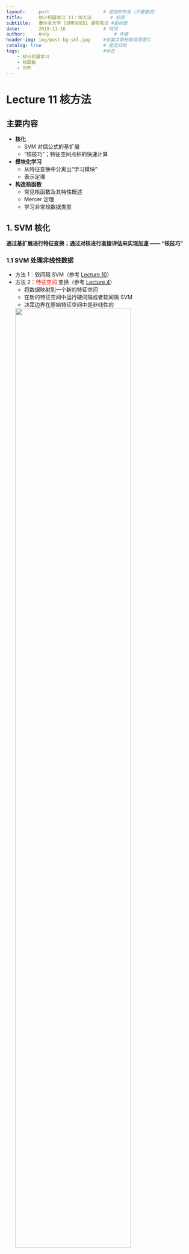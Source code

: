 ```yaml
---
layout:     post   				    # 使用的布局（不需要改）
title:      统计机器学习 11：核方法   	# 标题 
subtitle:   墨尔本大学 COMP90051 课程笔记 #副标题
date:       2019-11-16 				# 时间
author:     Andy 						# 作者
header-img: img/post-bg-sml.jpg 	#这篇文章标题背景图片
catalog: true 						# 是否归档
tags:								#标签
    - 统计机器学习
    - 核函数
    - SVM
---
```


<!-- 数学公式 -->
<script src="https://cdn.mathjax.org/mathjax/latest/MathJax.js?config=TeX-AMS-MML_HTMLorMML" type="text/javascript"></script>
<script type="text/x-mathjax-config">
  MathJax.Hub.Config({
    tex2jax: {
      skipTags: ['script', 'noscript', 'style', 'textarea', 'pre'],
      inlineMath: [['$','$']]
    }
  });
</script>

# Lecture 11 核方法
## 主要内容
* **核化**
  * SVM 对偶公式的基扩展
  * “核技巧”；特征空间点积的快速计算
* **模块化学习**
  * 从特征变换中分离出“学习模块”
  * 表示定理
* **构造核函数**
  * 常见核函数及其特性概述
  * Mercer 定理
  * 学习非常规数据类型

## 1. SVM 核化
**通过基扩展进行特征变换；通过对核进行直接评估来实现加速 —— “核技巧”**
### 1.1 SVM 处理非线性数据
* 方法 1：软间隔 SVM（参考 [Lecture 10](https://andy-tk.top/2019/11/15/%E7%BB%9F%E8%AE%A1%E6%9C%BA%E5%99%A8%E5%AD%A6%E4%B9%A010/)）
* 方法 2：<span style="color:red;">特征空间</span> 变换（参考 [Lecture 4](https://andy-tk.top/2019/11/08/%E7%BB%9F%E8%AE%A1%E6%9C%BA%E5%99%A8%E5%AD%A6%E4%B9%A004/)）
  * 将数据映射到一个新的特征空间
  * 在新的特征空间中运行硬间隔或者软间隔 SVM
  * 决策边界在原始特征空间中是非线性的  
  <img src="http://andy-blog.oss-cn-beijing.aliyuncs.com/blog/2020-02-14-WX20200214-133247%402x.png" width="80%">

### 1.2 特征变换（基扩展）
* 考虑一个二分类问题
* 每个样本点具有特征 $[x_1, x_2]$
* 非线性可分  
<img src="http://andy-blog.oss-cn-beijing.aliyuncs.com/blog/2020-02-14-WX20200214-133923%402x.png" width="40%">

* 现在“增加”一个特征 $x_3=x_1^2+x_2^2$
* 每个样本点现在为 $[x_1, x_2, x_1^2+x_2^2]$
* 现在数据变成线性可分了  
<img src="http://andy-blog.oss-cn-beijing.aliyuncs.com/blog/2020-02-14-WX20200214-134026%402x.png" width="40%">

### 1.3 朴素工作流
* 选择 / 设计一个线性模型
* 选择 / 设计一个高维变换 $\varphi (\boldsymbol x)$
  * 希望在添加了许多各种特征之后，其中一些特征将使数据变得线性可分
* 对于 <span style="color:red;">每个</span> 训练样本，以及 <span style="color:red;">每个</span> 新的实例，计算 $\varphi (\boldsymbol x)$
* 训练分类器 / 进行预测
* **问题：** 对于高维 / 无限维的 $\varphi (\boldsymbol x)$，<span style="color:red;">计算 $\varphi (\boldsymbol x)$ 是不现实 / 不可能的</span>。

### 1.4 硬间隔 SVM 的对偶公式
* **训练：** 寻找 $\boldsymbol \lambda$ 使得  

$$\begin{array}{cc}\mathop{\operatorname{arg\,max}}\limits_{\boldsymbol \lambda}\sum_{i=1}^{n}\lambda_i-\dfrac{1}{2}\sum_{i=1}^{n}\sum_{j=1}^{n}\lambda_i \lambda_j y_i y_j \color{red}{\underbrace{\fbox{$\color{black}{\boldsymbol x_i' \boldsymbol x_j}$}}_{\text{点积}}}\\\\
\text{s.t.}\quad \lambda_i\ge 0 \;\text{and}\;\sum_{i=1}^{n}\lambda_i y_i=0 \end{array}$$

* **预测：** 根据 $s$ 的符号对实例 $\boldsymbol x$ 进行分类  

$$s=b^*+\sum_{i=1}^{n}\lambda_i^* y_i \color{red}{\underbrace{\fbox{$\color{black}{\boldsymbol x_i' \boldsymbol x}$}}_{\text{点积}}}$$

注意：对于任意支持向量 $j$，通过求解 $$y_j(b^{*}+\sum_{i=1}^{n}\lambda_i^* y_i \color{red}{\fbox{$\color{black}{\boldsymbol x_i' \boldsymbol x_j}$}})=1$$ 来找到 $b^*$

### 1.5 特征空间中的硬间隔 SVM
* **训练：** 寻找 $\boldsymbol \lambda$ 使得  

$$\begin{array}{cc}\mathop{\operatorname{arg\,max}}\limits_{\boldsymbol \lambda}\sum_{i=1}^{n}\lambda_i-\dfrac{1}{2}\sum_{i=1}^{n}\sum_{j=1}^{n}\lambda_i \lambda_j y_i y_j \color{red}{\fbox{$\color{black}{\varphi (\boldsymbol x_i)' \varphi (\boldsymbol x_j)}$}}\\\\
\text{s.t.}\quad \lambda_i\ge 0 \;\text{and}\;\sum_{i=1}^{n}\lambda_i y_i=0 \end{array}$$

* **预测：** 根据 $s$ 的符号对实例 $\boldsymbol x$ 进行分类  

$$s=b^*+\sum_{i=1}^{n}\lambda_i^* y_i \color{red}{\fbox{$\color{black}{\varphi (\boldsymbol x_i)' \varphi (\boldsymbol x)}$}}$$

注意：对于任意支持向量 $j$，通过求解 $$y_j(b^{*}+\sum_{i=1}^{n}\lambda_i^* y_i \color{red}{\fbox{$\color{black}{\varphi (\boldsymbol x_i)' \varphi (\boldsymbol x_j)}$}})=1$$ 来找到 $b^*$

### 1.6 观察：核表示
* 参数估计和计算预测都仅依赖于 <span style="color:red;">点积</span> 形式的数据
  * 在原始特征空间：$\boldsymbol u' \boldsymbol v=\sum_{i=1}^{m}u_i v_i$
  * 在经过特征变换后的空间：$\varphi(\boldsymbol u)' \varphi(\boldsymbol v)=\sum_{i=1}^{l}\varphi(\boldsymbol u)_i \varphi(\boldsymbol v)_i$
* <span style="color:red;">核函数</span> 是可以在某些特征空间中表示为点积的函数  
  $K(\boldsymbol u, \boldsymbol v)=\varphi(\boldsymbol u)' \varphi(\boldsymbol v)$

### 1.7 核函数是一种捷径：例子
* 对于某些 $\varphi(\boldsymbol x)$，**直接对核函数进行计算** 要比先映射到特征空间然后再计算点积 **更快**。
* 例如，考虑两个向量 $\boldsymbol u =[ u_1 ]$ 和 $\boldsymbol v =[ v_1 ]$，以及变换 $\varphi(\boldsymbol x)=[ x_1^2, \sqrt{2c} x_1, c ]$，其中 $c$ 是某个常数
  * 所以，$\varphi(\boldsymbol u)=[ u_1^2, \sqrt{2c} u_1, c ]'$（<span style="color:green;">2 步操作</span>）和 $\varphi(\boldsymbol v)=[ v_1^2, \sqrt{2c} v_1, c ]'$（<span style="color:green;">+2 步操作</span>）
  * 然后，$\varphi(\boldsymbol u)'\varphi(\boldsymbol v)=(u_1^2 v_1^2+2cu_1 v_1+c^2)$ （<span style="color:green;">+5 步操作 = 9 步操作</span>）
* 这可以通过 **直接计算核函数** 来代替  

  $$\varphi(\boldsymbol u)' \varphi(\boldsymbol v)=(u_1 v_1 +c)^2$$  

  * 现在只需 <span style="color:purple;">3 步操作</span>
  * 这里，$K(\boldsymbol u, \boldsymbol v)=(u_1 v_1 +c)^2$ 是相应的核函数

### 1.8 更通用的：“核技巧”
* 考虑两个训练数据点 $\boldsymbol x_i$ 和 $\boldsymbol x_j$，以及它们在经过变换后的特征空间中的点积。
* $k_{ij}\equiv \varphi(\boldsymbol x_i)'\varphi(\boldsymbol x_j)$ <span style="color:red;">核矩阵</span> 可以按如下步骤计算：
  1. 计算 $\varphi(\boldsymbol x_i)'$
  2. 计算 $\varphi(\boldsymbol x_j)$
  3. 计算 $k_{ij}=\varphi(\boldsymbol x_i)'\varphi(\boldsymbol x_j)$

* 然而，对于某些变换 $\varphi$，存在一种“捷径”函数可以得到与 $K(\boldsymbol x_i,\boldsymbol x_j)=k_{ij}$ 完全相同的答案：
  * 不包含上面的 1-3 步，而且没有计算 $\varphi(\boldsymbol x_i)$ 和 $\varphi(\boldsymbol x_j)$
  * 通常，计算 $k_{ij}$ 的时间复杂度为 $O(m)$，但是计算 $\varphi(\boldsymbol x)$ 的时间复杂度为 $O(l)$，其中 $l \gg m$（<span style="color:red;">计算上不现实</span>）甚至 $l=\infty$（<span style="color:red;">计算上不可行</span>）

### 1.9 核函数硬间隔 SVM
* **训练：** 寻找 $\boldsymbol \lambda$ 使得  

  $$\begin{array}{cc}\mathop{\operatorname{arg\,max}}\limits_{\boldsymbol \lambda}\sum_{i=1}^{n}\lambda_i-\dfrac{1}{2}\sum_{i=1}^{n}\sum_{j=1}^{n}\lambda_i \lambda_j y_i y_j \color{red}{\underbrace{\fbox{$\color{black}{K(\boldsymbol x_i, \boldsymbol x_j)}$}}_{\text{核函数}}}\\\\
  \text{s.t.}\quad \lambda_i\ge 0 \;\text{and}\;\sum_{i=1}^{n}\lambda_i y_i=0 \end{array}$$  

  <span style="color:red;">特征映射通过核函数实现</span>

* **预测：** 根据 $s$ 的符号对实例 $\boldsymbol x$ 进行分类  

  $$s=b^*+\sum_{i=1}^{n}\lambda_i^* y_i \color{red}{\underbrace{\fbox{$\color{black}{K(\boldsymbol x_i, \boldsymbol x)}$}}_{\text{核函数}}}$$

  <span style="color:red;">特征映射通过核函数实现</span>

* 这里，我们注意到，对于任意支持向量 $j$，都有 $$y_j(b^{*}+\sum_{i=1}^{n}\lambda_i^* y_i \color{red}{\fbox{$\color{black}{K(\boldsymbol x_i, \boldsymbol x_j)}$}})=1$$，可以以此来找到 $b^*$

### 1.10 非线性的处理方法
* **<span style="color:red;">ANN</span>**
  * $\boldsymbol u=\varphi(\boldsymbol x)$ 中的元素是输入 $\boldsymbol x$ 经过变换得到的
  * 该 $\varphi$ 具有从数据中学习得到的权重  

  <img src="http://andy-blog.oss-cn-beijing.aliyuncs.com/blog/2020-02-14-WX20200214-205052%402x.png" width="30%">

* **<span style="color:red;">SVM</span>**
  * 对核函数 $K$ 的选择决定了特征空间 $\varphi$
  * 不学习 $\varphi$ 的权重
  * 但是，甚至不需要计算 $\varphi$ 就可以支持高维
  * 同样支持任意数据类型

* **<span style="color:SteelBlue;">思考：</span>**  
  **1. 所有的用到了特征空间变换 $\varphi(\boldsymbol x)$ 的方法都用到了核函数吗？**  
  不是的，虽然对于 SVM 是这样，但是回忆之前 [Lecture 04](https://andy-tk.top/2019/11/08/%E7%BB%9F%E8%AE%A1%E6%9C%BA%E5%99%A8%E5%AD%A6%E4%B9%A004/) 的内容，我们还在更为一般的条件下讨论过基扩展和特征映射，同样在神经网络中我们也可以使用特征映射。我们总是可以在进行特征映射之后应用机器学习算法，而有些算法并不需要涉及到点积的计算，记住核函数是对应于点积的，我们并不一定需要在机器学习中使用核函数。  
  <br>  

  **2. 支持向量是来自于训练集中的点吗？**  
  是的，支持向量是训练的样本，它们具有 **非零对偶变量**（即拉格朗日乘子 $\lambda_i\ne 0$）。所以当我们用 SVM 进行预测时（<span style="color:SteelBlue;">参考 “1.9 核函数硬间隔 SVM”</span>）：  

  $$s=b^*+\sum_{i=1}^{n}\lambda_i^* y_i \color{red}{\underbrace{\fbox{$\color{black}{K(\boldsymbol x_i, \boldsymbol x)}$}}_{\text{核函数}}}$$  

  如果我们用对偶方程训练 SVM，我们不会得到任何 $w$，我们会得到很多不同的 $\lambda_i$，其中每一个都对应于一个训练样本，所有的 $\lambda_i$ 都要求非负（当然，其中很多可能为 $0$，这取决于你的数据和你所采用的特征映射），而其中那些 $\lambda_i$ 为 $0$ 的训练样本是那些落在最大间隔之外的点，它们并不 “支持着” 决策边界，因为 $\lambda_i$ 为 $0$ 会使得原始问题中约束条件失效，它们并不涉及 $w$ 的计算（事实上，它们并不涉及有关预测值的计算）。通过观察上面的式子，可以发现不论核函数 $K(\boldsymbol x_i, \boldsymbol x)$ 等于多少，只要 $x_i$ 对应的 $\lambda_i=0$，那么在求和时该项就会被消掉，这就是为什么 **支持向量** 非常重要的原因。它们之所以重要不是因为有一个时髦的名称，它们从实质上来帮助 SVM 进行预测，它们实际上是一些对于 SVM 的训练非常重要的样本。所以，如果在非支持向量的训练样本中存在一些噪声，通常不会对结果有什么影响；只有那些属于支持向量的训练样本是至关重要的。  
  <br>  

  **3. 我们总是可以通过特征映射 $\varphi(\boldsymbol x)$ 使得数据完美线性可分吗？**  
  不是的，假如我不告诉你关于数据的任何信息，可能存在两个不同的样本 $\boldsymbol x_i$ 对应相同的 $y_i$ 的情况，这是有可能发生的，其原因可能不是由于测量数据的方法导致的，它有可能是由于存在隐变量，或者 $y$ 的噪声导致的。所以，问题中的说法并不准确，更恰当的说法是：通常情况下，我们都可以通过特征映射 $\varphi(\boldsymbol x)$ 使得数据 **更加** 线性可分。  

## 2. 模块化学习
**SVM 之外的核化；将 “学习模块” 从特征空间变换中分离出来**
### 2.1 模块化学习
* 与特征映射相关的所有信息都浓缩在核函数中
* 为了使用一种不同的特征映射，只需要简单地更换核函数即可
* 算法设计可以分为：选择 “学习方法”（例如，SVM vs Logistic 回归）和选择特征空间映射，即核函数。

### 2.2 核化感知器
* 当分类正确时，权重不会更新
* 当分类错误时：$\boldsymbol w^{k+1}=-\eta(\pm \boldsymbol x)$（其中，$\eta>0$ 被称为 **学习率**）
  * 如果 $y=1$，但是 $s<0$  
    $w_i\leftarrow w_i+\eta x_i$  
    $w_0\leftarrow w_0+\eta$
  * 如果 $y=-1$，但是 $s\ge 0$  
    $w_i\leftarrow w_i-\eta x_i$  
    $w_0\leftarrow w_0-\eta$

假设所有权重的初始值都设为 $0$  

第一次更新：$\boldsymbol w=\eta y_{i_1}\boldsymbol x_{i_1}$  
第二次更新：$\boldsymbol w=\eta y_{i_1}\boldsymbol x_{i_1}+\eta y_{i_2}\boldsymbol x_{i_2}$  
第三次更新：$\boldsymbol w=\eta y_{i_1}\boldsymbol x_{i_1}+\eta y_{i_2}\boldsymbol x_{i_2}+\eta y_{i_3}\boldsymbol x_{i_3}$  
...  

* 权重总是具有形式 $\boldsymbol w=\sum_{i=1}^{n}\alpha_i y_i\boldsymbol x_i$，其中 $\boldsymbol \alpha$ 是一些系数
* 感知器的权重总是数据的 <span style="color:red;">线性组合</span>
* 回忆一个新的数据点 $\boldsymbol x$ 的预测是基于 $w_0+\boldsymbol w'\boldsymbol x$ 的符号
* 将 $\boldsymbol w$ 进行替换，我们得到 $w_0+\sum_{i=1}^{n}\alpha_i y_i\boldsymbol x_i'\boldsymbol x$
* 点积 $\boldsymbol x_i'\boldsymbol x$ 可以被替换为一个 <span style="color:red;">核函数</span>

**<span style="color:SteelBlue;">算法描述：</span>**  
选择初始权重 $\boldsymbol w^{(0)}, k=0$  
设定 $\boldsymbol \alpha=\boldsymbol 0$  
对于 $t$ 从 $1$ 到 $T$（轮）：  
$\qquad$ 对于每个训练样本 $$\{\boldsymbol x_i,y_i\}$$：  
$\qquad \qquad$ 基于 $$w_0+\sum_{j=1}^{n}\alpha_j y_j \color{red}{\underbrace{\fbox{$\color{black}{\boldsymbol x_i' \boldsymbol x_j}$}}_{\text{核矩阵} k_{ij}}}$$  
$\qquad \qquad$ 如果分类错误，**更新** $\alpha_i \leftarrow \alpha_i+1$

### 2.3 表示定理
* **定理：** 对于任何训练集 $$\{\boldsymbol x_i,y_i\}_{i=1}^{n}$$，任何经验风险函数 $E$，单调递增函数 $g$，然后任何解  

  $$f^* \in \mathop{\operatorname{arg\,min}}\limits_f E(\boldsymbol x_1,y_1,f(\boldsymbol x_1),...,\boldsymbol x_n,y_n,f(\boldsymbol x_n))+g(\|f\|)$$  

  都有对应某些系数的表示：  

  $$f^*(\boldsymbol x)=\sum_{i=1}^{n}\alpha_i k(\boldsymbol x,\boldsymbol x_i)$$  

  注：$f$ 位于 [再生核希尔伯特空间（RKHS）](https://zhuanlan.zhihu.com/p/29527729)

* 表示定理告诉我们（决策理论）学习器什么时候可以核化
* 对偶告诉我们该线性核表示的形式
* SVM 只是一个例子，其他还包括诸如：
  * 岭回归
  * Logistic 回归
  * 主成分分析（PCA）
  * 典型相关分析（CCA）
  * 线性判别分析（LDA）
  * 还有很多...

## 3. 构造核函数
**一些流行的核函数及其属性概述**
### 3.1 多项式核
* 函数 $K(\boldsymbol u,\boldsymbol v)=(\boldsymbol u'\boldsymbol v+c)^d$ 被称为 **多项式核**
  * 这里 $\boldsymbol u$ 和 $\boldsymbol v$ 都是 $m$ 维的向量
  * $d \ge 0$ 是一个整数，$c\ge 0$ 是一个常数
* 不失一般性地，假设 $c=0$
  * 如果并非如此，将 $\sqrt{c}$ 作为哑变量特征添加到 $\boldsymbol u$ 和 $\boldsymbol v$
* 推导如下：  
  $$\begin{eqnarray}
  (\boldsymbol u'\boldsymbol v)^d &=& (u_1v_1+\cdots+u_mv_m)(u_1v_1+\cdots+u_mv_m)...(u_1v_1+\cdots+u_mv_m)\\
  &=& \sum_{i=1}^{l}(u_1v_1)^{a_{i_1}}...(u_mv_m)^{a_{i_m}}\qquad \color{red}{\text{（这里}\, 0\le a_{ij}\le d \,\text{和}\, l \,\text{都是整数）}}\\
  &=& \sum_{i=1}^{l} (u_1^{a_{i_1}}...u_m^{a_{i_m}})(v_1^{a_{i_1}}...v_m^{a_{i_m}})\\
  &=& \sum_{i=1}^{l}\varphi(\boldsymbol u)_i \varphi(\boldsymbol v)_i
  \end{eqnarray}$$
* 特征映射 $\varphi: \Bbb R^m \rightarrow \Bbb R^l$，其中 $\varphi_i(\boldsymbol x)=(x_1^{a_{i_1}}...x_m^{a_{i_m}})$

### 3.2 检查核函数的合法性
* **方法 1：** 给定合法的核函数 $K_1(\boldsymbol u, \boldsymbol v), K_2(\boldsymbol u, \boldsymbol v)$，常数 $c>0$，并且 $f(\boldsymbol x)$ 是一个实值函数。那么，下面的每个函数都是一个合法的核函数：
  * $K(\boldsymbol u,\boldsymbol v)=K_1(\boldsymbol u,\boldsymbol v)+K_2(\boldsymbol u,\boldsymbol v)$
  * $K(\boldsymbol u,\boldsymbol v)=cK_1(\boldsymbol u,\boldsymbol v)$
  * $K(\boldsymbol u,\boldsymbol v)=f(\boldsymbol u)K_1(\boldsymbol u,\boldsymbol v)f(\boldsymbol v)$
  * 更多实例，请参考 [PRML by Bishop](http://users.isr.ist.utl.pt/~wurmd/Livros/school/Bishop%20-%20Pattern%20Recognition%20And%20Machine%20Learning%20-%20Springer%20%202006.pdf)

* **方法 2：** 利用 **Mercer 定理**

### 3.3 径向基函数核
* 函数 $$K(\boldsymbol u,\boldsymbol v)=\exp(-\gamma \| \boldsymbol u-\boldsymbol v\|^2)$$ 被称为 **径向基函数核**（又称 **高斯核**）
  * 这里 $\gamma>0$ 是 spread 参数
* 推导如下：  
  $$\begin{eqnarray}
  \exp(-\gamma \| \boldsymbol u-\boldsymbol v\|^2) &=& \exp\left(-\gamma (\boldsymbol u-\boldsymbol v)'(\boldsymbol u-\boldsymbol v)\right)\\
  &=& \exp\left(-\gamma (\boldsymbol u'\boldsymbol u-2\boldsymbol u'\boldsymbol v+\boldsymbol v'\boldsymbol v)\right)\\
  &=& \exp(-\gamma \boldsymbol u'\boldsymbol u)\exp(2\gamma \boldsymbol u'\boldsymbol v)\exp(-\gamma \boldsymbol v'\boldsymbol v)\\
  &=& f(\boldsymbol u)\exp(2\gamma \boldsymbol u'\boldsymbol v)f(\boldsymbol v)\\
  &=& f(\boldsymbol u)\left(\sum_{d=0}^{\infty}r_d(\boldsymbol u'\boldsymbol v)^d\right)f(\boldsymbol v) \qquad \color{red}{\text{（指数函数的泰勒展开）}}
  \end{eqnarray}$$
* 这里，每个 $(\boldsymbol u'\boldsymbol v)^d$ 都是一个 **多项式核**。利用核函数的性质，可知中间部分也是一个合法的核函数，因此，最终整个表达式是一个合法的核函数。

### 3.4 Mercer 定理
* 问题：给定一个映射 $\varphi(\boldsymbol u)$，是否存在一个合法的核函数？
* 逆问题：给定某个函数 $K(\boldsymbol u,\boldsymbol v)$，它是一个合法的核函数吗？换而言之，是否存在一个映射 $\varphi(\boldsymbol u)$ 是由这个核函数实现的？
<br>  

* **<span style="color:steelblue">Mercer 定理：</span>**
  * 考虑一个有限序列 $\boldsymbol x_1,...,\boldsymbol x_n$
  * 构造一个由成对的值 $K(\boldsymbol x_i,\boldsymbol x_j)$ 组成的 $n\times n$ 的矩阵
  * 如果这个矩阵是 **半正定的**，那么 $K(\boldsymbol x_i,\boldsymbol x_j)$ 是一个合法的核函数，这一点对于所有可能的序列 $\boldsymbol x_1,...,\boldsymbol x_n$ 都满足

### 3.5 各种不同类型的输入数据
* 到目前为止，本课程 COMP90051 涉及的数据都是由数字组成的向量
* 但是，如果我们想在不同类型的数据上应用机器学习该怎么办？
* 图  
  <img src="http://andy-blog.oss-cn-beijing.aliyuncs.com/blog/2020-02-15-WX20200216-004030%402x.png" width="20%">
  * Facebook, Twitter, ...
* 可变长度序列
  * *"science is organized knowledge", "wisdom is organized life", ...*
  * "<span style="color:red">C</span><span style="color:green">A</span><span style="color:orange">TT</span><span style="color:red">C</span>", "<span style="color:green">AAA</span><span style="color:steelblue">G</span><span style="color:green">A</span></span><span style="color:steelblue">G</span><span style="color:green">A</span>"
* 歌曲，电影等等

### 3.6 处理任意数据结构
* 核函数是一种强大的方法可以处理很多不同的数据类型
* 可以在可变长度的字符串上定义相似度函数：  
  $K($*"science is organized knowledge", "wisdom is organized life"*$)$
* 然而，不是所有的作用在两个对象上的函数都是一个合法的核函数
* 记住，我们需要核函数 $K(\boldsymbol u,\boldsymbol v)$ 在某个特征空间实现点积的计算

## 总结
* 核函数
  * 基扩展处理非线性
  * 核技巧加速计算
* 模块化学习
  * 将 “学习模块” 从特征变换中分离出来
  * 表示定理
* 构造核函数
  * 一些流行的核函数及其属性概述
  * Mercer 定理
  * 将机器学习扩展到常规数据结构之外

下节内容：集成学习
